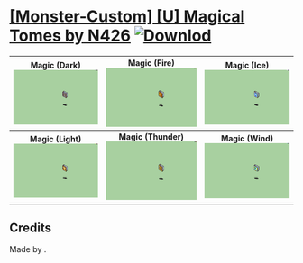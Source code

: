 # [\[Monster-Custom\] \[U\] Magical Tomes by N426](./) [![Downlod](https://img.shields.io/badge/Download--red?style=social&logo=github)](https://minhaskamal.github.io/DownGit/#/home?url=https://github.com/Klokinator/FE-Repo/tree/main/Battle%20Animations%2FMonsters%20-%20Dragons%20and%20Special%2F%5BMonster-Custom%5D%20%5BU%5D%20Magical%20Tomes%20by%20N426)

| <b>Magic (Dark)</b><br/><img alt="Magic animation" src="./6.%20Magic%20(Dark)/Magic.gif"/> | <b>Magic (Fire)</b><br/><img alt="Magic animation" src="./6.%20Magic%20(Fire)/Magic.gif"/> | <b>Magic (Ice)</b><br/><img alt="Magic animation" src="./6.%20Magic%20(Ice)/Magic.gif"/> |
| :---: | :---: | :---: |
| <b>Magic (Light)</b><br/><img alt="Magic animation" src="./6.%20Magic%20(Light)/Magic.gif"/> | <b>Magic (Thunder)</b><br/><img alt="Magic animation" src="./6.%20Magic%20(Thunder)/Magic.gif"/> | <b>Magic (Wind)</b><br/><img alt="Magic animation" src="./6.%20Magic%20(Wind)/Magic.gif"/> |

## Credits

Made by .


